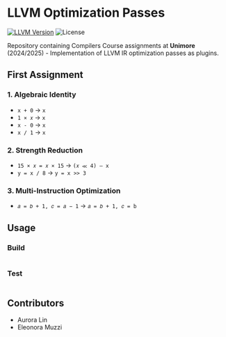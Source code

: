 # LLVM Optimization Passes

[![LLVM Version](https://img.shields.io/badge/LLVM-19.1.7-orange.svg)](https://llvm.org/)
![License](https://img.shields.io/badge/License-MIT-blue.svg)

Repository containing Compilers Course assignments at **Unimore** (2024/2025) - Implementation of LLVM IR optimization passes as plugins.

## First Assignment 

### 1. Algebraic Identity
- `x + 0` → `x`
- `1 × 𝑥` → `x`
- `x - 0` → `x`
- `x / 1` → `x`

### 2. Strength Reduction
- `15 × 𝑥 = 𝑥 × 15` → `(𝑥 ≪ 4) – x`
- `y = x / 8` → `y = x >> 3`

### 3. Multi-Instruction Optimization
- `𝑎 = 𝑏 + 1, 𝑐 = 𝑎 − 1` → `𝑎 = 𝑏 + 1, 𝑐 = b`

## Usage

### Build 
```bash

```
### Test
```bash

```
## Contributors
- Aurora Lin
- Eleonora Muzzi
